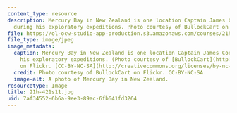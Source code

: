 ```yaml
---
content_type: resource
description: Mercury Bay in New Zealand is one location Captain James Cook landed
  during his exploratory expeditions. Photo courtesy of BullockCart on Flickr. CC-BY-NC-SA
file: https://ol-ocw-studio-app-production.s3.amazonaws.com/courses/21h-421-introduction-to-environmental-history-spring-2011/7af345526b6a9ee389ac6fb641fd3264_21h-421s11.jpg
file_type: image/jpeg
image_metadata:
  caption: Mercury Bay in New Zealand is one location Captain James Cook landed during
    his exploratory expeditions. (Photo courtesy of [BullockCart](http://www.flickr.com/photos/bullockcart/2341974220/)
    on Flickr. [CC-BY-NC-SA](http://creativecommons.org/licenses/by-nc-sa/2.0/deed.en))
  credit: Photo courtesy of BullockCart on Flickr. CC-BY-NC-SA
  image-alt: A photo of Mercury Bay in New Zealand.
resourcetype: Image
title: 21h-421s11.jpg
uid: 7af34552-6b6a-9ee3-89ac-6fb641fd3264
---
```

